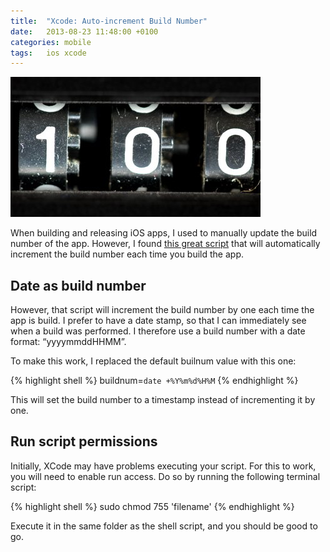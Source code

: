 ```yaml
---
title:  "Xcode: Auto-increment Build Number"
date: 	2013-08-23 11:48:00 +0100
categories: mobile
tags: 	ios xcode
---
```



![Counter](/assets/img/blog/2013-08-23-counter.jpg)


When building and releasing iOS apps, I used to manually update the build number
of the app. However, I found [this great script](http://stackoverflow.com/questions/9258344/xcode-better-way-of-incrementing-build-number)
that will automatically increment the build number each time you build the app.


## Date as build number

However, that script will increment the build number by one each time the app is
build. I prefer to have a date stamp, so that I can immediately see when a build
was performed. I therefore use a build number with a date format: “yyyymmddHHMM”.

To make this work, I replaced the default builnum value with this one:

{% highlight shell %}
buildnum=`date +%Y%m%d%H%M`
{% endhighlight %}

This will set the build number to a timestamp instead of incrementing it by one.



## Run script permissions

Initially, XCode may have problems executing your script. For this to work, you
will need to enable run access. Do so by running the following terminal script:

{% highlight shell %}
sudo chmod 755 'filename'
{% endhighlight %}

Execute it in the same folder as the shell script, and you should be good to go.